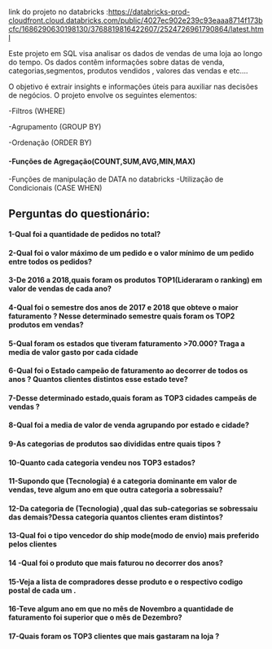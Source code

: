 
link do projeto no databricks :https://databricks-prod-cloudfront.cloud.databricks.com/public/4027ec902e239c93eaaa8714f173bcfc/1686290630198130/3768819816422607/2524726961790864/latest.html


Este projeto em SQL visa analisar os dados de vendas de uma loja ao longo do tempo. Os dados contêm informações sobre datas de venda, categorias,segmentos, produtos vendidos , valores das vendas e etc.... 

O objetivo é extrair insights e informações úteis para auxiliar nas decisões de negócios. O projeto envolve os seguintes elementos:

-Filtros (WHERE)

-Agrupamento (GROUP BY)

-Ordenação (ORDER BY)

#### -Funções de Agregação(COUNT,SUM,AVG,MIN,MAX)

-Funções de manipulação de DATA no databricks
-Utilização de Condicionais (CASE WHEN)

## Perguntas do questionário:
#### 1-Qual foi a quantidade de pedidos no total?
#### 2-Qual foi o valor máximo de um pedido e o valor mínimo de um pedido entre todos os pedidos?
#### 3-De 2016 a 2018,quais foram os produtos TOP1(Lideraram o ranking) em valor de vendas de cada ano?
#### 4-Qual foi o semestre dos anos de 2017 e 2018 que obteve o maior faturamento ? Nesse determinado semestre quais foram os TOP2 produtos em vendas?
#### 5-Qual foram os estados que tiveram faturamento >70.000? Traga a media de valor gasto por cada cidade
#### 6-Qual foi o Estado campeão de faturamento ao decorrer de todos os anos ? Quantos clientes distintos esse estado teve?
#### 7-Desse determinado estado,quais foram as TOP3 cidades campeãs de vendas ?
#### 8-Qual foi a media de valor de venda agrupando por estado e cidade?
#### 9-As categorias de produtos sao divididas entre quais tipos ?
#### 10-Quanto cada categoria vendeu nos TOP3 estados?
#### 11-Supondo que (Tecnologia) é a categoria dominante em valor de vendas, teve algum ano em que outra categoria a sobressaiu?
#### 12-Da categoria de (Tecnologia) ,qual das sub-categorias se sobressaiu das demais?Dessa categoria quantos clientes eram distintos?
#### 13-Qual foi o tipo vencedor do ship mode(modo de envio) mais preferido pelos clientes
#### 14 -Qual foi o produto que mais faturou no decorrer dos anos?
#### 15-Veja a lista de compradores desse produto e o respectivo codigo postal de cada um .
#### 16-Teve algum ano em que no mês de Novembro a quantidade de faturamento foi superior que o mês de Dezembro?
#### 17-Quais foram os TOP3 clientes que mais gastaram na loja ?
